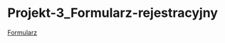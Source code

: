 # Projekt-3_Formularz-rejestracyjny
<a href="https://krzyskolo.github.io/Projekt-3_Formularz-rejestracyjny/">Formularz</a>
